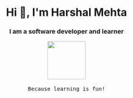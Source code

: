 <h1 align="center">Hi 👋, I'm Harshal Mehta</h1>
<h3 align="center">I am a software developer and learner</h3>
<p align="center"></p>
<p align="center">
  <img src='https://github.com/snipe/animated-gifs/blob/master/Thinking/Dr10Well-1.gif'width=100 >
  <br><br>
  <samp>
   Because learning is fun! 
  </samp>
</p>




